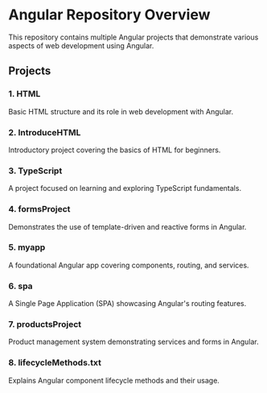 # Angular Repository Overview

This repository contains multiple Angular projects that demonstrate various aspects of web development using Angular.

## Projects

### 1. **HTML**
   Basic HTML structure and its role in web development with Angular.

### 2. **IntroduceHTML**
   Introductory project covering the basics of HTML for beginners.

### 3. **TypeScript**
   A project focused on learning and exploring TypeScript fundamentals.

### 4. **formsProject**
   Demonstrates the use of template-driven and reactive forms in Angular.

### 5. **myapp**
   A foundational Angular app covering components, routing, and services.

### 6. **spa**
   A Single Page Application (SPA) showcasing Angular's routing features.

### 7. **productsProject**
   Product management system demonstrating services and forms in Angular.

### 8. **lifecycleMethods.txt**
   Explains Angular component lifecycle methods and their usage.
